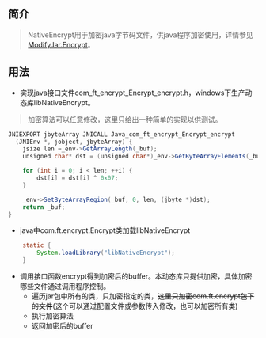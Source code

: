 ## 简介 
> NativeEncrypt用于加密java字节码文件，供java程序加密使用，详情参见[ModifyJar.Encrypt](https://github.com/feifa168/ModifyJar)。

## 用法
* 实现java接口文件com_ft_encrypt_Encrypt_encrypt.h，windows下生产动态库libNativeEncrypt。
> 加密算法可以任意修改，这里只给出一种简单的实现以供测试。
```java
JNIEXPORT jbyteArray JNICALL Java_com_ft_encrypt_Encrypt_encrypt
  (JNIEnv *, jobject, jbyteArray) {
    jsize len =_env->GetArrayLength(_buf);
    unsigned char* dst = (unsigned char*)_env->GetByteArrayElements(_buf, 0);

    for (int i = 0; i < len; ++i) {
        dst[i] = dst[i] ^ 0x07;
    }

    _env->SetByteArrayRegion(_buf, 0, len, (jbyte *)dst);
    return _buf;
}
```
* java中com.ft.encrypt.Encrypt类加载libNativeEncrypt
```java
    static {
        System.loadLibrary("libNativeEncrypt");
    }
```
* 调用接口函数encrypt得到加密后的buffer。本动态库只提供加密，具体加密哪些文件通过调用程序控制。
    * 遍历jar包中所有的类，只加密指定的类，~~这里只加密com.ft.encrypt包下的文件~~(这个可以通过配置文件或参数传入修改，也可以加密所有类)
    * 执行加密算法
    * 返回加密后的buffer


